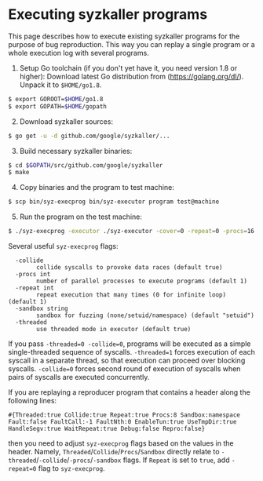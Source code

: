 # Executing syzkaller programs

This page describes how to execute existing syzkaller programs for the purpose of bug reproduction. This way you can replay a single program or a whole execution log with several programs.

1. Setup Go toolchain (if you don't yet have it, you need version 1.8 or higher):
Download latest Go distribution from (https://golang.org/dl/). Unpack it to `$HOME/go1.8`.
``` bash
$ export GOROOT=$HOME/go1.8
$ export GOPATH=$HOME/gopath
```

2. Download syzkaller sources:
``` bash
$ go get -u -d github.com/google/syzkaller/...
```

3. Build necessary syzkaller binaries:
``` bash
$ cd $GOPATH/src/github.com/google/syzkaller
$ make
```

4. Copy binaries and the program to test machine:
``` bash
$ scp bin/syz-execprog bin/syz-executor program test@machine
```

5. Run the program on the test machine:
``` bash
$ ./syz-execprog -executor ./syz-executor -cover=0 -repeat=0 -procs=16 program
```

Several useful `syz-execprog` flags:
```
  -collide
    	collide syscalls to provoke data races (default true)
  -procs int
    	number of parallel processes to execute programs (default 1)
  -repeat int
    	repeat execution that many times (0 for infinite loop) (default 1)
  -sandbox string
    	sandbox for fuzzing (none/setuid/namespace) (default "setuid")
  -threaded
    	use threaded mode in executor (default true)
```

If you pass `-threaded=0 -collide=0`, programs will be executed as a simple single-threaded sequence of syscalls. `-threaded=1` forces execution of each syscall in a separate thread, so that execution can proceed over blocking syscalls. `-collide=0` forces second round of execution of syscalls when pairs of syscalls are executed concurrently.

If you are replaying a reproducer program that contains a header along the following lines:
```
#{Threaded:true Collide:true Repeat:true Procs:8 Sandbox:namespace Fault:false FaultCall:-1 FaultNth:0 EnableTun:true UseTmpDir:true HandleSegv:true WaitRepeat:true Debug:false Repro:false}
```
then you need to adjust `syz-execprog` flags based on the values in the header. Namely, `Threaded`/`Collide`/`Procs`/`Sandbox` directly relate to `-threaded`/`-collide`/`-procs`/`-sandbox` flags. If `Repeat` is set to `true`, add `-repeat=0` flag to `syz-execprog`.
